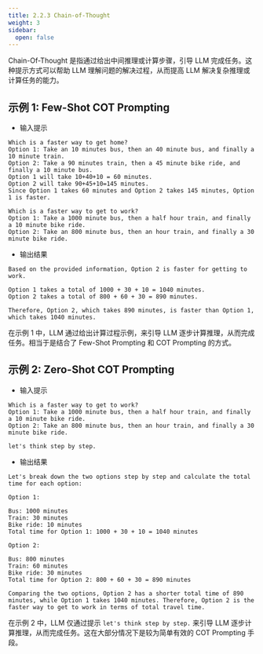 ```yaml
---
title: 2.2.3 Chain-of-Thought
weight: 3
sidebar:
  open: false
---
```




Chain-Of-Thought 是指通过给出中间推理或计算步骤，引导 LLM 完成任务。这种提示方式可以帮助 LLM 理解问题的解决过程，从而提高 LLM 解决复杂推理或计算任务的能力。

## 示例 1: Few-Shot COT Prompting
- 输入提示
```
Which is a faster way to get home?
Option 1: Take an 10 minutes bus, then an 40 minute bus, and finally a 10 minute train.
Option 2: Take a 90 minutes train, then a 45 minute bike ride, and finally a 10 minute bus.
Option 1 will take 10+40+10 = 60 minutes.
Option 2 will take 90+45+10=145 minutes.
Since Option 1 takes 60 minutes and Option 2 takes 145 minutes, Option 1 is faster.

Which is a faster way to get to work?
Option 1: Take a 1000 minute bus, then a half hour train, and finally a 10 minute bike ride.
Option 2: Take an 800 minute bus, then an hour train, and finally a 30 minute bike ride.
```

- 输出结果
```
Based on the provided information, Option 2 is faster for getting to work.

Option 1 takes a total of 1000 + 30 + 10 = 1040 minutes.
Option 2 takes a total of 800 + 60 + 30 = 890 minutes.

Therefore, Option 2, which takes 890 minutes, is faster than Option 1, which takes 1040 minutes.
```

在示例 1 中，LLM 通过给出计算过程示例，来引导 LLM 逐步计算推理，从而完成任务。相当于是结合了 Few-Shot Prompting 和 COT Prompting 的方式。

## 示例 2: Zero-Shot COT Prompting
- 输入提示
```
Which is a faster way to get to work?
Option 1: Take a 1000 minute bus, then a half hour train, and finally a 10 minute bike ride.
Option 2: Take an 800 minute bus, then an hour train, and finally a 30 minute bike ride.

let's think step by step.
```

- 输出结果
```
Let's break down the two options step by step and calculate the total time for each option:

Option 1:

Bus: 1000 minutes
Train: 30 minutes
Bike ride: 10 minutes
Total time for Option 1: 1000 + 30 + 10 = 1040 minutes

Option 2:

Bus: 800 minutes
Train: 60 minutes
Bike ride: 30 minutes
Total time for Option 2: 800 + 60 + 30 = 890 minutes

Comparing the two options, Option 2 has a shorter total time of 890 minutes, while Option 1 takes 1040 minutes. Therefore, Option 2 is the faster way to get to work in terms of total travel time.
```

在示例 2 中，LLM 仅通过提示 `let's think step by step.` 来引导 LLM 逐步计算推理，从而完成任务。这在大部分情况下是较为简单有效的 COT Prompting 手段。
